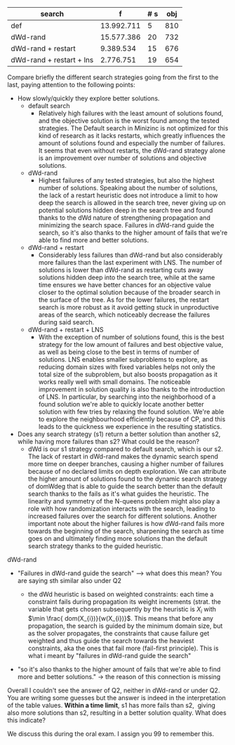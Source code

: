 
| search                   | f          | # s | obj |
| ------------------------ | ---------- | --- | --- |
| def                      | 13.992.711 | 5   | 810 |
| dWd-rand                 | 15.577.386 | 20  | 732 |
| dWd-rand + restart       | 9.389.534  | 15  | 676 |
| dWd-rand + restart + lns | 2.776.751  | 19  | 654 |

Compare briefly the different search strategies going from the first to the last, paying attention to the following points:
- How slowly/quickly they explore better solutions.
	- default search
		- Relatively high failures with the least amount of solutions found, and the objective solution is the worst found among the tested strategies. The Default search in Minizinc is not optimized for this kind of research as it lacks restarts, which greatly influences the amount of solutions found and especially the number of failures. It seems that even without restarts, the dWd-rand strategy alone is an improvement over number of solutions and objective solutions.
	- dWd-rand
		- Highest failures of any tested strategies, but also the highest number of solutions. Speaking about the number of solutions, the lack of a restart heuristic does not introduce a limit to how deep the search is allowed in the search tree, never giving up on potential solutions hidden deep in the search tree and found thanks to the dWd nature of strengthening propagation and minimizing the search space. Failures in dWd-rand guide the search, so it's also thanks to the higher amount of fails that we're able to find more and better solutions.
	- dWd-rand + restart
		- Considerably less failures than dWd-rand but also considerably more failures than the last experiment with LNS. The number of solutions is lower than dWd-rand as restarting cuts away solutions hidden deep into the search tree, while at the same time ensures we have better chances for an objective value closer to the optimal solution because of the broader search in the surface of the tree. As for the lower failures, the restart search is more robust as it avoid getting stuck in unproductive areas of the search, which noticeably decrease the failures during said search.
	- dWd-rand + restart + LNS
		- With the exception of number of solutions found, this is the best strategy for the low amount of failures and best objective value, as well as being close to the best in terms of number of solutions. LNS enables smaller subproblems to explore, as reducing domain sizes with fixed variables helps not only the total size of the subproblem, but also boosts propagation as it works really well with small domains. The noticeable improvement in solution quality is also thanks to the introduction of LNS. In particular, by searching into the neighborhood of a found solution we're able to quickly locate another better solution with few tries by relaxing the found solution. We're able to explore the neighbourhood efficiently because of CP, and this leads to the quickness we experience in the resulting statistics.
- Does any search strategy (s1) return a better solution than another s2, while having more failures than s2? What could be the reason?
	- dWd is our s1 strategy compared to default search, which is our s2. The lack of restart in dWd-rand makes the dynamic search spend more time on deeper branches, causing a higher number of failures because of no declared limits on depth exploration. We can attribute the higher amount of solutions found to the dynamic search strategy of domWdeg that is able to guide the search better than the default search thanks to the fails as it's what guides the heuristic. The linearity and symmetry of the N-queens problem might also play a role with how randomization interacts with the search, leading to increased failures over the search for different solutions.
	  Another important note about the higher failures is how dWd-rand fails more towards the beginning of the search, sharpening the search as time goes on and ultimately finding more solutions than the default search strategy thanks to the guided heuristic.


dWd-rand  

- "Failures in dWd-rand guide the search" --> what does this mean? You are saying sth similar also under Q2  
	- the dWd heuristic is based on weighted constraints: each time a constraint fails during propagation its weight increments (strat. the variable that gets chosen subsequently by the heuristic is $X_i$ with $\min \frac{ dom(X_{i})}{w(X_{i})}$. This means that before any propagation, the search is guided by the minimum domain size, but as the solver propagates, the constraints that cause failure get weighted and thus guide the search towards the heaviest constraints, aka the ones that fail more (fail-first principle). This is what i meant by "failures in dWd-rand guide the search"

- "so it's also thanks to the higher amount of fails that we're able to find more and better solutions." -> the reason of this connection is missing

Overall I couldn't see the answer of Q2, neither in dWd-rand or under Q2. You are writing some guesses but the answer is indeed in the interpretation of the table values. **Within a time limit**, s1 has more fails than s2,  giving also more solutions than s2, resulting in a better solution quality. What does this indicate?   
  
We discuss this during the oral exam. I assign you 99 to remember this.
